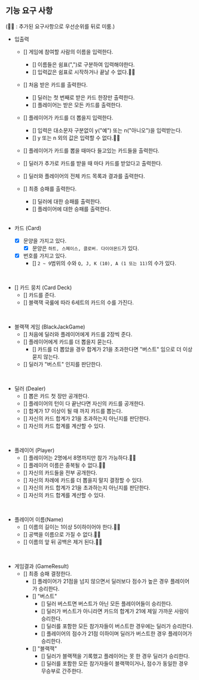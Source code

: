 
## 기능 요구 사항
(🫸🏻 : 추가된 요구사항으로 우선순위를 뒤로 미룸.)

- 입출력
  - [] 게임에 참여할 사람의 이름을 입력한다.
    - [] 이름들은 쉼표(",")로 구분하여 입력해야한다.
    - [] 입력값은 쉼표로 시작하거나 끝날 수 없다.🫸🏻

  - [] 처음 받은 카드를 출력한다.
    - [] 딜러는 첫 번째로 받은 카드 한장만 출력한다.
    - [] 플레이어는 받은 모든 카드를 출력한다.

  - [] 플레이어가 카드를 더 뽑을지 입력한다.
    - [] 입력은 대소문자 구분없이 y("예") 또는 n("아니오")을 입력받는다.
    - [] y 또는 n 외의 값은 입력할 수 없다.🫸🏻

  - [] 플레이어가 카드를 뽑을 때마다 들고있는 카드들을 출력한다.
  
  - [] 딜러가 추가로 카드를 받을 때 마다 카드를 받았다고 출력한다.

  - [] 딜러와 플레이어의 전체 카드 목록과 결과를 출력한다.

  - [] 최종 승패를 출력한다.
    - [] 딜러에 대한 승패를 출력한다.
    - [] 플레이어에 대한 승패를 출력한다.

    <br>

- 카드 (Card)
  - [x] 문양을 가지고 있다.
    - [x] 문양은 ``하트, 스페이스, 클로버. 다이아몬드``가 있다.
  - [x] 번호를 가지고 있다.
    - [] ``2 ~ 9``범위의 수와 ``Q, J, K (10), A (1 또는 11)``의 수가 있다.

<br>

- [] 카드 뭉치 (Card Deck)
  - [] 카드를 준다.
  - [] 블랙잭 국룰에 따라 6세트의 카드의 수를 가진다.

<br>

- 블랙잭 게임 (BlackJackGame)
  - [] 처음에 딜러와 플레이어에게 카드를 2장씩 준다.
  - [] 플레이어에게 카드를 더 뽑을지 묻는다.
    - [] 카드를 더 뽑았을 경우 합계가 21을 초과한다면 "버스트" 임으로 더 이상 묻지 않는다.
  - [] 딜러가 "버스트" 인지를 판단한다.

<br>

- 딜러 (Dealer)
  - [] 뽑은 카드 첫 장만 공개한다.
  - [] 플레이어의 턴이 다 끝난다면 자신의 카드를 공개한다.
  - [] 합계가 17 이상이 될 때 까지 카드를 뽑는다.
  - [] 자신의 카드 합계가 21을 초과하는지 아닌지를 판단한다.
  - [] 자신의 카드 합계를 계산할 수 있다.

<br>

- 플레이어 (Player)
  - [] 플레이어는 2명에서 8명까지만 참가 가능하다.🫸🏻
  - [] 플레이어 이름은 중복될 수 없다.🫸🏻
  - [] 자신의 카드들을 전부 공개한다.
  - [] 자신의 차례에 카드를 더 뽑을지 말지 결정할 수 있다.
  - [] 자신의 카드 합계가 21을 초과하는지 아닌지를 판단한다.
  - [] 자신의 카드 합계를 계산할 수 있다.

<br>

- 플레이어 이름(Name)
  - [] 이름의 길이는 1이상 5이하이어야 한다.🫸🏻
  - [] 공백을 이름으로 가질 수 없다.🫸🏻
  - [] 이름의 앞 뒤 공백은 제거 된다.🫸🏻

<br>

- 게임결과 (GameResult)
  - [] 최종 승패 결정한다. 
    - [] 플레이어가 21점을 넘지 않으면서 딜러보다 점수가 높은 경우 플레이어가 승리한다.
    - [] "버스트"
      - [] 딜러 버스트면 버스트가 아닌 모든 플레이어들이 승리한다.
      - [] 딜러가 버스트가 아니라면 카드의 합계가 21에 제일 가까운 사람이 승리한다.
      - [] 딜러를 포함한 모든 참가자들이 버스트한 경우에는 딜러가 승리한다.
      - [] 플레이어의 점수가 21점 이하이며 딜러가 버스트한 경우 플레이어가 승리한다.
    - [] "블랙잭"
      - [] 딜러가 블랙잭을 기록했고 플레이어는 못 한 경우 딜러가 승리한다.
      - [] 딜러를 포함한 모든 참가자들이 블랙잭이거나, 점수가 동일한 경우 무승부로 간주한다.

